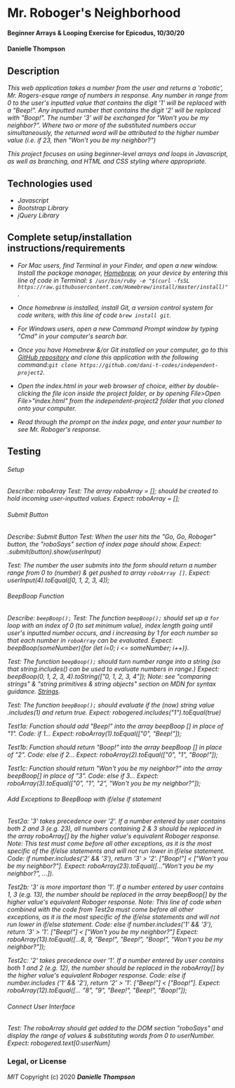 # Mr. Roboger's Neighborhood

#### Beginner Arrays & Looping Exercise for Epicodus, 10/30/20

#### Danielle Thompson

## Description
_This web application takes a number from the user and returns a 'robotic', Mr. Rogers-esque range of numbers in response. Any number in range from 0 to the user's inputted value that contains the digit '1' will be replaced with a "Beep!". Any inputted number that contains the digit '2' will be replaced with "Boop!". The number '3' will be exchanged for "Won't you be my neighbor?". Where two or more of the substituted numbers occur simultaneously, the returned word will be attributed to the higher number value (i.e. if 23, then "Won't you be my neighbor?")_ 

_This project focuses on using beginner-level arrays and loops in Javascript, as well as branching, and HTML and CSS styling where appropriate._

## Technologies used
* _Javascript_
* _Bootstrap Library_
* _jQuery Library_

## Complete setup/installation instructions/requirements
* _For Mac users, find Terminal in your Finder, and open a new window. Install the package manager, [Homebrew](https://brew.sh/), on your device by entering this line of code in Terminal: `$ /usr/bin/ruby -e "$(curl -fsSL https://raw.githubusercontent.com/Homebrew/install/master/install)"`._
* _Once homebrew is installed, install Git, a version control system for code writers, with this line of code `brew install git`._

* _For Windows users, open a new Command Prompt window by typing "Cmd" in your computer's search bar._
* _Once you have Homebrew &/or Git installed on your computer, go to this [GitHub repository](https://github.com/dani-t-codes/independent-project2) and clone this application with the following command:`git clone https://github.com/dani-t-codes/independent-project2`._
* _Open the index.html in your web browser of choice, either by double-clicking the file icon inside the project folder, or by opening File>Open File>"index.html" from the independent-project2 folder that you cloned onto your computer._
* _Read through the prompt on the index page, and enter your number to see Mr. Roboger's response._

## Testing 
###### Setup
_Describe: roboArray_
_Test: The array roboArray = []; should be created to hold incoming user-inputted values._
_Expect: roboArray = [];_

###### Submit Button 
_Describe: Submit Button_
_Test: When the user hits the "Go, Go, Roboger" button, the "roboSays" section of index page should show._
_Expect: .submit(button).show(userInput)_

_Test: The number the user submits into the form should return a number range from 0 to (number) & get pushed to array `roboArray []`._
_Expect: userInput(4).toEqual([0, 1, 2, 3, 4]);_

###### BeepBoop Function
_Describe: `beepBoop();`_
_Test: The function `beepBoop();` should set up a `for` loop with an index of 0 (to set minimum value), index length going until user's inputted number occurs, and i increasing by 1 for each number so that each number in `roboArray` can be evaluated._
_Expect: beepBoop(someNumber){for (let i=0; i <= someNumber; i++)}._

_Test: The function `beepBoop();` should turn number range into a string (so that string.includes() can be used to evaluate numbers in range.)_
_Expect: beepBoop(0, 1, 2, 3, 4).toString(["0, 1, 2, 3, 4"]);_
_Note: see "comparing strings" & "string primitives & string objects" section on MDN for syntax guidance. [Strings](https://developer.mozilla.org/en-US/docs/Web/JavaScript/Reference/Global_Objects/String)._

_Test: The function `beepBoop();` should evaluate if the (now) string value .includes(1) and return true._
_Expect: robogered.includes("1").toEqual(true)_

_Test1a: Function should add "Beep!" into the array beepBoop [] in place of "1"._
_Code: if 1..._
_Expect: roboArray(1).toEqual(["0", "Beep!"]);_

_Test1b: Function should return "Boop!" into the array beepBoop [] in place of "2"._
_Code: else if 2..._
_Expect: roboArray(2).toEqual(["0", "1", "Boop!"]);_

_Test1c: Function should return "Won't you be my neighbor?" into the array beepBoop[] in place of "3"._
_Code: else if 3..._
_Expect: roboArray(3).toEqual(["0", "1", "2", "Won't you be my neighbor?"]);_

###### Add Exceptions to BeepBoop with if/else if statement 
_Test2a: '3' takes precedence over '2'._
_If a number entered by user contains both 2 and 3 (e.g. 23), all numbers containing 2 & 3 should be replaced in the array roboArray[] by the higher value's equivalent Roboger response._
_Note: This test must come before all other exceptions, as it is the most specific of the if/else statements and will not run lower in if/else statement._
_Code: if number.includes('2' && '3'), return '3' > '2'. ["Boop!"] < ["Won't you be my neighbor?"]._
_Expect: roboArray(23).toEqual([..."Won't you be my neighbor?", ...])._

_Test2b: '3' is more important than '1'._
_If a number entered by user contains 1, 3 (e.g. 13), the number should be replaced in the array beepBoop[] by the higher value's equivalent Roboger response._
_Note: This line of code when combined with the code from Test2a must come before all other exceptions, as it is the most specific of the if/else statements and will not run lower in if/else statement._
_Code: else if number.includes('1' && '3'), return '3' > '1'. ["Beep!"] < ["Won't you be my neighbor?"]_
_Expect: roboArray(13).toEqual([...8, 9, "Beep!", "Beep!", "Boop!", "Won't you be my neighbor?"]);_

_Test2c: '2' takes precedence over '1'._
_If a number entered by user contains both 1 and 2 (e.g. 12), the number should be replaced in the roboArray[] by the higher value's equivalent Roboger response._ 
_Code: else if number.includes ('1' && '2'), return '2' > '1'. ["Beep!"] < ["Boop!"]._
_Expect: roboArray(12).toEqual([... "8", "9", "Beep!", "Beep!", "Boop!"]);_

###### Connect User Interface
_Test: The roboArray should get added to the DOM section "roboSays" and display the range of values & substituting words from 0 to userNumber._
_Expect: robogered.text[0:userNum]_ 

### Legal, or License 
_MIT_ Copyright (c) 2020 **_Danielle Thompson_**